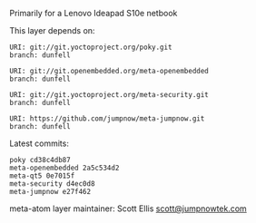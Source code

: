 Primarily for a Lenovo Ideapad S10e netbook

This layer depends on:

    URI: git://git.yoctoproject.org/poky.git
    branch: dunfell

    URI: git://git.openembedded.org/meta-openembedded
    branch: dunfell

    URI: git://git.yoctoproject.org/meta-security.git
    branch: dunfell

    URI: https://github.com/jumpnow/meta-jumpnow.git
    branch: dunfell


Latest commits:

    poky cd38c4db87
    meta-openembedded 2a5c534d2
    meta-qt5 0e7015f
    meta-security d4ec0d8
    meta-jumpnow e27f462

meta-atom layer maintainer: Scott Ellis <scott@jumpnowtek.com>
